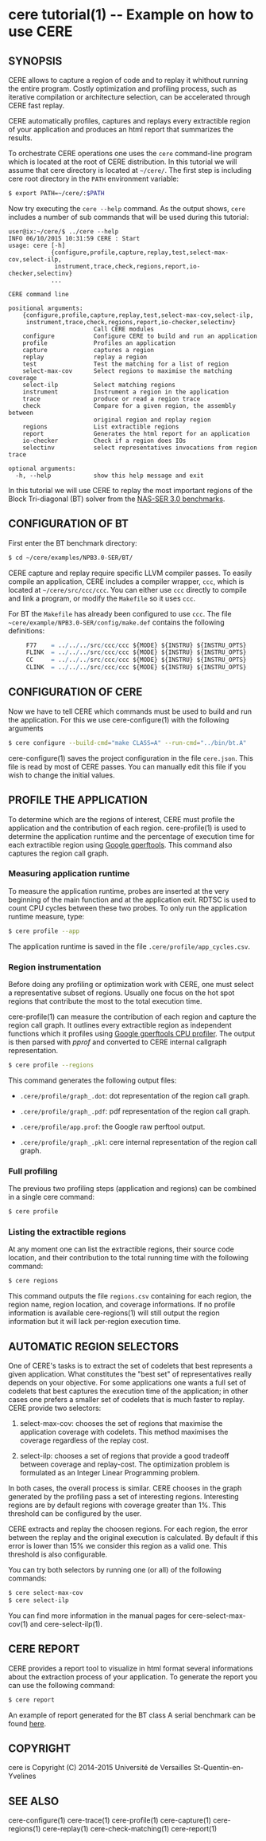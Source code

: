 cere tutorial(1) -- Example on how to use CERE
====================================================================

## SYNOPSIS

CERE allows to capture a region of code and to replay it whithout running the
entire program. Costly optimization and profiling process, such as iterative
compilation or architecture selection, can be accelerated through CERE fast
replay.

CERE automatically profiles, captures and replays every extractible region of your
application and produces an html report that summarizes the results.

To orchestrate CERE
operations one uses the `cere` command-line program which is located at the root
of CERE distribution. In this tutorial we will assume that cere directory is
located at `~/cere/`. The first step is including cere root directory in the
`PATH` environment variable:

```bash
$ export PATH=~/cere/:$PATH
```

Now try executing the `cere --help` command. As the output shows, `cere` includes
a number of sub commands that will be used during this tutorial:

```
user@ix:~/cere/$ ../cere --help
INFO 06/10/2015 10:31:59 CERE : Start
usage: cere [-h]
            {configure,profile,capture,replay,test,select-max-cov,select-ilp,
             instrument,trace,check,regions,report,io-checker,selectinv}
            ...

CERE command line

positional arguments:
    {configure,profile,capture,replay,test,select-max-cov,select-ilp,
     instrument,trace,check,regions,report,io-checker,selectinv}
                        Call CERE modules
    configure           Configure CERE to build and run an application
    profile             Profiles an application
    capture             captures a region
    replay              replay a region
    test                Test the matching for a list of region
    select-max-cov      Select regions to maximise the matching coverage
    select-ilp          Select matching regions
    instrument          Instrument a region in the application
    trace               produce or read a region trace
    check               Compare for a given region, the assembly between
                        original region and replay region
    regions             List extractible regions
    report              Generates the html report for an application
    io-checker          Check if a region does IOs
    selectinv           select representatives invocations from region trace

optional arguments:
  -h, --help            show this help message and exit
```

In this tutorial we will use CERE to replay the most important regions of the
Block Tri-diagonal (BT) solver from the
[NAS-SER 3.0 benchmarks](http://http://www.nas.nasa.gov/).

## CONFIGURATION OF BT

First enter the BT benchmark directory:

```bash
$ cd ~/cere/examples/NPB3.0-SER/BT/
```

CERE capture and replay require specific LLVM compiler passes. To easily compile
an application, CERE includes a compiler wrapper, `ccc`, which is located at
`~/cere/src/ccc/ccc`. You can either use `ccc` directly to compile and link a
program, or modify the `Makefile` so it uses `ccc`.

For BT the `Makefile` has already been configured to use `ccc`. The file
`~cere/example/NPB3.0-SER/config/make.def` contains the following definitions:

```m4
     F77 	= ../../../src/ccc/ccc ${MODE} ${INSTRU} ${INSTRU_OPTS}
     FLINK	= ../../../src/ccc/ccc ${MODE} ${INSTRU} ${INSTRU_OPTS}
     CC 	= ../../../src/ccc/ccc ${MODE} ${INSTRU} ${INSTRU_OPTS}
     CLINK 	= ../../../src/ccc/ccc ${MODE} ${INSTRU} ${INSTRU_OPTS}
```

## CONFIGURATION OF CERE

Now we have to tell CERE which commands must be used to build and run the
application. For this we use cere-configure(1) with the following arguments

```bash
$ cere configure --build-cmd="make CLASS=A" --run-cmd="../bin/bt.A"
```

cere-configure(1) saves the project configuration in the file `cere.json`.
This file is read by most of CERE passes. You can manually edit this file if you
wish to change the initial values.

## PROFILE THE APPLICATION

To determine which are the regions of interest, CERE must profile the application
and the contribution of each region.  cere-profile(1) is used to determine the
application runtime and the percentage of execution time for each extractible
region using [Google gperftools](https://code.google.com/p/gperftools/). This
command also captures the region call graph.

### Measuring application runtime

To measure the application runtime, probes are inserted at the very beginning of
the main function and at the application exit. RDTSC is used to count CPU cycles
between these two probes. To only run the application runtime measure, type:

```bash
$ cere profile --app
```

The application runtime is saved in the file `.cere/profile/app_cycles.csv`.

### Region instrumentation

Before doing any profiling or optimization work with CERE, one must select
a representative subset of regions. Usually one focus on the hot spot regions that
contribute the most to the total execution time.

cere-profile(1) can measure the contribution of each region and capture the region
call graph. It outlines every extractible region as independent functions which it
profiles using
[Google gperftools CPU profiler](https://code.google.com/p/gperftools/).  The
output is then parsed with *pprof* and converted to CERE internal callgraph
representation.

```bash
$ cere profile --regions
```

This command generates the following output files:

* `.cere/profile/graph_.dot`: dot representation of the region call graph.

* `.cere/profile/graph_.pdf`: pdf representation of the region call graph.

* `.cere/profile/app.prof`: the Google raw perftool output.

* `.cere/profile/graph_.pkl`: cere internal representation of the region call graph.

### Full profiling

The previous two profiling steps (application and regions) can be combined in a
single cere command:

```bash
$ cere profile
```

### Listing the extractible regions

At any moment one can list the extractible regions, their source code location, and their contribution to the
total running time with the following command:

```bash
$ cere regions
```

This command outputs the file `regions.csv` containing for each region, the region
name, region location, and coverage informations. If no profile information is
available cere-regions(1) will still output the region information but it will
lack per-region execution time.

## AUTOMATIC REGION SELECTORS

One of CERE's tasks is to extract the set of codelets that best represents a given
application. What constitutes the "best set" of representatives really depends on
your objective. For some applications one wants a full set of codelets that best
captures the execution time of the application; in other cases one prefers a
smaller set of codelets that is much faster to replay. CERE provide two selectors:

1. select-max-cov: chooses the set of regions that maximise the application
coverage with codelets. This method maximises the coverage regardless of the replay cost.

2. select-ilp: chooses a set of regions that provide a good tradeoff between
coverage and replay-cost. The optimization problem is formulated as an Integer
Linear Programming problem.

In both cases, the overall process is similar.  CERE chooses in the graph
generated by the profiling pass a set of interesting regions. Interesting regions
are by default regions with coverage greater than 1%. This threshold can be
configured by the user.

CERE extracts and replay the choosen regions. For each region, the error between
the replay and the original execution is calculated. By default if this error is
lower than 15% we consider this region as a valid one. This threshold is also
configurable.

You can try both selectors by running one (or all) of the following commands:

```bash
$ cere select-max-cov
$ cere select-ilp
```

You can find more information in the manual pages for cere-select-max-cov(1) and
cere-select-ilp(1).

## CERE REPORT

CERE provides a report tool to visualize in html format several informations
about the extraction process of your application.
To generate the report you can use the following command:

```bash
$ cere report
```

An example of report generated for the BT class A serial benchmark can be found
[here](https://benchmark-subsetting.github.io/cere/reports/NAS3.0-SER/BT.html).

## COPYRIGHT

cere is Copyright (C) 2014-2015 Université de Versailles St-Quentin-en-Yvelines

## SEE ALSO

cere-configure(1) cere-trace(1) cere-profile(1) cere-capture(1) cere-regions(1)
cere-replay(1) cere-check-matching(1) cere-report(1)
